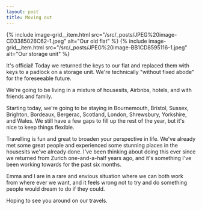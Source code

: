 ```yaml
---
layout: post
title: Moving out
---
```


<div class="image-grid image-grid--2">
{% include image-grid__item.html src="/src/_posts/JPEG%20image-CD3385026C62-1.jpeg" alt="Our old flat" %}
{% include image-grid__item.html src="/src/_posts/JPEG%20image-BB1CD8595116-1.jpeg" alt="Our storage unit" %}
</div>

It's official! Today we returned the keys to our flat and replaced them with keys to a padlock on a storage unit. We're technically "without fixed abode" for the foreseeable future.

We're going to be living in a mixture of housesits, Airbnbs, hotels, and with friends and family.

Starting today, we're going to be staying in Bournemouth, Bristol, Sussex, Brighton, Bordeaux, Bergerac, Scotland, London, Shrewsbury, Yorkshire, and Wales. We still have a few gaps to fill up the rest of the year, but it's nice to keep things flexible.

Travelling is fun and great to broaden your perspective in life. We've already met some great people and experienced some stunning places in the housesits we've already done. I've been thinking about doing this ever since we returned from Zurich one-and-a-half years ago, and it's something I've been working towards for the past six months.

Emma and I are in a rare and envious situation where we can both work from where ever we want, and it feels wrong not to try and do something people would dream to do if they could.

Hoping to see you around on our travels.
